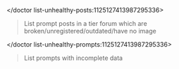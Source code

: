 </doctor list-unhealthy-posts:1125127413987295336>
> List prompt posts in a tier forum which are broken/unregistered/outdated/have no image

</doctor list-unhealthy-prompts:1125127413987295336>
> List prompts with incomplete data